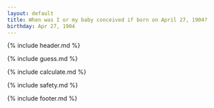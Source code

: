 ```yaml
---
layout: default
title: When was I or my baby conceived if born on April 27, 1904?
birthday: Apr 27, 1904
---
```


{% include header.md %}

{% include guess.md %}

{% include calculate.md %}

{% include safety.md %}

{% include footer.md %}



